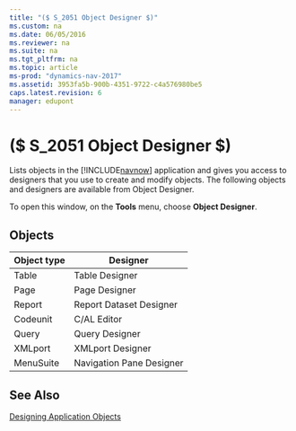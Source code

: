 ```yaml
---
title: "($ S_2051 Object Designer $)"
ms.custom: na
ms.date: 06/05/2016
ms.reviewer: na
ms.suite: na
ms.tgt_pltfrm: na
ms.topic: article
ms-prod: "dynamics-nav-2017"
ms.assetid: 3953fa5b-900b-4351-9722-c4a576980be5
caps.latest.revision: 6
manager: edupont
---
```

# ($ S_2051 Object Designer $)
Lists objects in the [!INCLUDE[navnow](../includes/navnow_md.md)] application and gives you access to designers that you use to create and modify objects. The following objects and designers are available from Object Designer.  

 To open this window, on the **Tools** menu, choose **Object Designer**.  

## Objects  

|Object type|Designer|  
|-----------------|--------------|  
|Table|Table Designer|  
|Page|Page Designer|  
|Report|Report Dataset Designer|  
|Codeunit|C\/AL Editor|  
|Query|Query Designer|  
|XMLport|XMLport Designer|  
|MenuSuite|Navigation Pane Designer|  

## See Also  
 [Designing Application Objects](dynamics-nav/Designing-Application-Objects.md)
